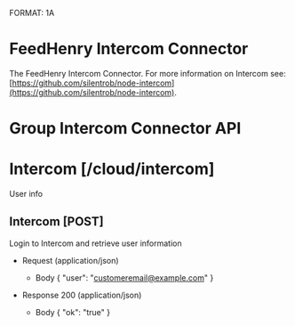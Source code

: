 FORMAT: 1A

# FeedHenry Intercom Connector

The FeedHenry Intercom Connector. For more information on Intercom see: [https://github.com/silentrob/node-intercom](https://github.com/silentrob/node-intercom).

# Group Intercom Connector API

# Intercom [/cloud/intercom]

User info

## Intercom [POST] 

Login to Intercom and retrieve user information

+ Request (application/json)
    + Body
        {
          "user": "customeremail@example.com"
        }

+ Response 200 (application/json)
    + Body
            {
              "ok": "true"
            }
